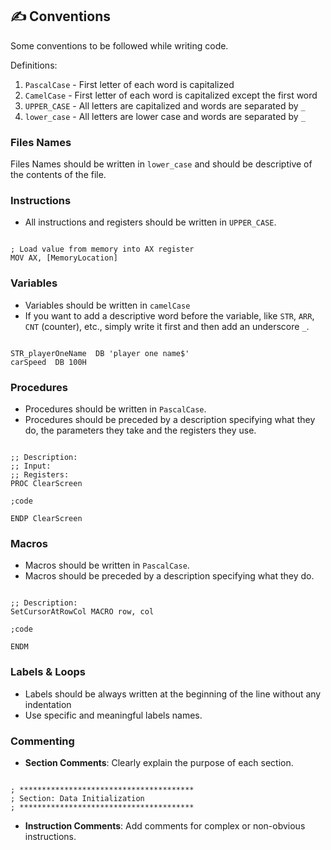 ## ✍️ Conventions

Some conventions to be followed while writing code.  

Definitions:  
1. `PascalCase` - First letter of each word is capitalized
2. `CamelCase`  - First letter of each word is capitalized except the first word
3. `UPPER_CASE` - All letters are capitalized and words are separated by `_`
4. `lower_case` - All letters are lower case and words are separated by `_`

### Files Names
Files Names should be written in `lower_case` and should be descriptive of the contents of the file.

### Instructions
- All instructions and registers should be written in `UPPER_CASE`.
```Assembly

; Load value from memory into AX register
MOV AX, [MemoryLocation]

```

### Variables
- Variables should be written in `camelCase`
- If you want to add a descriptive word before the variable, like `STR`, `ARR`, `CNT` (counter), etc., simply write it first and then add an underscore `_`.
```Assembly

STR_playerOneName  DB 'player one name$'
carSpeed  DB 100H

```

### Procedures
- Procedures should be written in `PascalCase`.
- Procedures should be preceded by a description specifying what they do, the parameters they take and the registers they use.
```Assembly

;; Description: 
;; Input:
;; Registers:
PROC ClearScreen

;code

ENDP ClearScreen

```

### Macros
- Macros should be written in `PascalCase`.
- Macros should be preceded by a description specifying what they do.
```Assembly

;; Description:
SetCursorAtRowCol MACRO row, col

;code

ENDM

```

### Labels & Loops
- Labels should be always written at the beginning of the line without any indentation
- Use specific and meaningful labels names.

### Commenting
- **Section Comments**: Clearly explain the purpose of each section.
```Assembly

; ***************************************
; Section: Data Initialization
; ***************************************

```
- **Instruction Comments**: Add comments for complex or non-obvious instructions.
